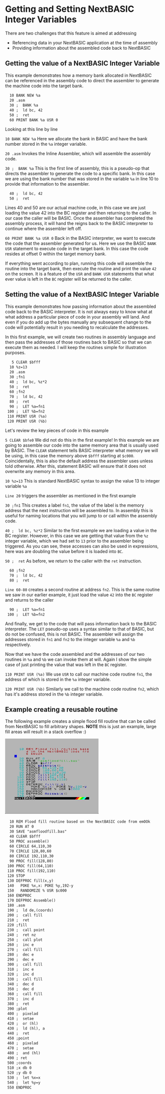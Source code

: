 # Getting and Setting NextBASIC Integer Variables

There are two challenges that this feature is aimed at addressing
* Referencing data in your NextBASIC application at the time of assembly
* Providing information about the assembled code back to NextBASIC

## Getting the value of a NextBASIC Integer Variable
This example demonstrates how a memory bank allocated in NextBASIC can be referenced in the assembly code to direct the assembler to generate the machine code into the target bank.

```
  10 BANK NEW %a
  20 .asm
  30 ;  BANK %a
  40 ;  ld bc, 42
  50 ;  ret
  60 PRINT BANK %a USR 0
```

Looking at this line by line

`10 BANK NEW %a`
Here we allocate the bank in BASIC and have the bank number stored in the `%a` integer variable.

`20 .asm` 
Invokes the Inline Assembler, which will assemble the assembly code.

`30 ;  BANK %a`
This is the first line of assembly, this is a pseudo-op that directs the assembler to generate the code to a specific bank. In this case we are using the bank number that was stored in the variable `%a` in line 10 to provide that information to the assembler.

```
  40 ;  ld bc, 42
  50 ;  ret
```
Lines 40 and 50 are our actual machine code, in this case we are just loading the value 42 into the BC register and then returning to the caller. In our case the caller will be BASIC. Once the assembler has completed the assembly process, it will hand the reigns back to the BASIC interpreter to continue where the assembler left off.

`60 PRINT BANK %a USR 0`
Back in the BASIC interpreter, we want to execute the code that the assembler generated for us. Here we use the BASIC `BANK USR` statement to execute code in the target bank. In this case the code resides at offset 0 within the target memory bank.

If everything went according to plan, running this code will assemble the routine into the target bank, then execute the routine and print the value `42` on the screen. It is a feature of the `USR` and `BANK USR` statements that what ever value is left in the `BC` register will be returned to the caller.

## Setting the value of a NextBASIC Integer Variable
This example demonstrates how passing information about the assembled code back to the BASIC interpreter. It is not always easy to know what at what address a particular piece of code in your assembly will land. And even if you do add up the bytes manually any subsequent change to the code will potentially result in you needing to recalculate the addresses.

In this first example, we will create two routines in assembly language and then pass the addresses of those routines back to BASIC so that we can execute them as needed. I will keep the routines simple for illustration purposes.

```
   5 CLEAR $bfff
  10 %z=13
  20 .asm
  30 ;fn1
  40 ;  ld bc, %z*2
  50 ;  ret
  60 ;fn2
  70 ;  ld bc, 42
  80 ;  ret
  90 ;  LET %a=fn1
 100 ;  LET %b=fn2
 110 PRINT USR (%a)
 120 PRINT USR (%b)
```

Let's review the key pieces of code in this example

`5 CLEAR $bfe0`
We did not do this in the first example! In this example we are going to assemble our code into the same memory area that is usually used by BASIC. The `CLEAR` statement tells BASIC interpreter what memory we will be using, in this case the memory above `$bfff` starting at `$c000`. Coincidentally, this is also the default address the assembler uses unless told otherwise. After this, statement BASIC will ensure that it does not overwrite any memory in this area.

`10 %z=13`
This is standard NextBASIC syntax to assign the value 13 to integer variable `%a`

`Line 20` triggers the assembler as mentioned in the first example

`30 ;fn1`
This creates a label `fn1`, the value of the label is the memory address that the next instruction will be assembled to. In assembly this is useful for naming locations that you will jump to or call within the assembly code.

`40 ;  ld bc, %z*2`
Similar to the first example we are loading a value in the BC register. However, in this case we are getting that value from the `%z` integer variable, which we had set to `13` prior to the assembler being triggered. As you can see, these accesses can also be used in expressions, here was are doubling the value before it is loaded into `BC`.

`50 ;  ret`
As before, we return to the caller with the `ret` instruction.

```
  60 ;fn2
  70 ;  ld bc, 42
  80 ;  ret
```
`Line 60-80` creates a second routine at address `fn2`. This is the same routine we saw in our earlier example, it just load the value `42` into the `BC` register and returns to the caller

```
  90 ;  LET %a=fn1
 100 ;  LET %b=fn2
```
And finally, we get to the code that will pass information back to the BASIC interpreter. The `LET` pseudo-op uses a syntax similar to that of BASIC, but do not be confused, this is not BASIC. The assembler will assign the addresses stored in `fn1` and `fn2` to the integer variable `%a` and `%b` respectively.

Now that we have the code assembled and the addresses of our two routines in `%a` and `%b` we can invoke them at will. Again I show the simple case of just printing the value that was left in the `BC` register.

`110 PRINT USR (%a)`
We use `USR` to call our machine code routine `fn1`, the address of which is stored in the `%a` integer variable.

`120 PRINT USR (%b)`
Similarly we call to the machine code routine `fn2`, which has it's address stored in the `%b` integer variable.

## Example creating a reusable routine
The following example creates a simple flood fill routine that can be called from NextBASIC to fill arbitrary shapes. 
**NOTE** this is just an example, large fill areas will result in a stack overflow :)

![See it in action](../Assets/asm-floodfill.gif)
```
  10 REM Flood fill routine based on the NextBASIC code from emOOk
  20 RUN AT 0
  30 SAVE "asmfloodfill.bas"
  40 CLEAR $bfff
  50 PROC assemble()
  60 CIRCLE 64,110,30
  70 CIRCLE 128,80,60
  80 CIRCLE 192,110,30
  90 PROC fill(128,80)
 100 PROC fill(64,110)
 110 PROC fill(192,110)
 120 STOP 
 130 DEFPROC fill(x,y)
 140   POKE %x,x: POKE %y,192-y
 150   RANDOMIZE % USR $c000
 160 ENDPROC 
 170 DEFPROC Assemble()
 180 .asm
 190 ;  ld de,(coords)
 200 ;  call fill
 210 ;  ret
 220 ;fill
 230 ;  call point
 240 ;  ret nz
 250 ;  call plot
 260 ;  inc e
 270 ;  call fill
 280 ;  dec e
 290 ;  dec e
 300 ;  call fill
 310 ;  inc e
 320 ;  inc d
 330 ;  call fill
 340 ;  dec d
 350 ;  dec d
 360 ;  call fill
 370 ;  inc d
 380 ;  ret
 390 ;plot
 400 ;  pixelad
 410 ;  setae
 420 ;  or (hl)
 430 ;  ld (hl), a
 440 ;  ret
 450 ;point
 460 ;  pixelad
 470 ;  setae
 480 ;  and (hl)
 490 ; ret
 500 ;coords
 510 ;x db 0
 520 ;y db 0
 530 ;  let %x=x
 540 ;  let %y=y
 550 ENDPROC 

```


